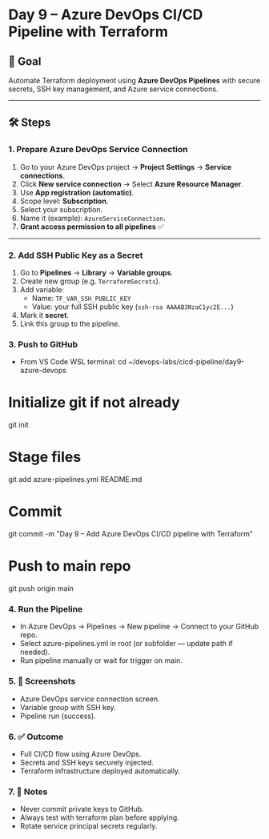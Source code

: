# Day 9 – Azure DevOps CI/CD Pipeline with Terraform

## 🎯 Goal
Automate Terraform deployment using **Azure DevOps Pipelines** with secure secrets, SSH key management, and Azure service connections.

---

## 🛠 Steps

### 1. Prepare Azure DevOps Service Connection
1. Go to your Azure DevOps project → **Project Settings** → **Service connections**.
2. Click **New service connection** → Select **Azure Resource Manager**.
3. Use **App registration (automatic)**.
4. Scope level: **Subscription**.
5. Select your subscription.
6. Name it (example): `AzureServiceConnection`.
7. **Grant access permission to all pipelines** ✅

---

### 2. Add SSH Public Key as a Secret
1. Go to **Pipelines** → **Library** → **Variable groups**.
2. Create new group (e.g. `TerraformSecrets`).
3. Add variable:
   - Name: `TF_VAR_SSH_PUBLIC_KEY`
   - Value: your full SSH public key (`ssh-rsa AAAAB3NzaC1yc2E...`)
4. Mark it **secret**.
5. Link this group to the pipeline.

### 3. Push to GitHub
- From VS Code WSL terminal:
cd ~/devops-labs/cicd-pipeline/day9-azure-devops
# Initialize git if not already
git init
# Stage files
git add azure-pipelines.yml README.md
# Commit
git commit -m "Day 9 – Add Azure DevOps CI/CD pipeline with Terraform"
# Push to main repo
git push origin main

### 4. Run the Pipeline
- In Azure DevOps → Pipelines → New pipeline → Connect to your GitHub repo.
- Select azure-pipelines.yml in root (or subfolder — update path if needed).
- Run pipeline manually or wait for trigger on main.

### 5. 📸 Screenshots
- Azure DevOps service connection screen.
- Variable group with SSH key.
- Pipeline run (success).

### 6. ✅ Outcome
- Full CI/CD flow using Azure DevOps.
- Secrets and SSH keys securely injected.
- Terraform infrastructure deployed automatically.

### 7. 🔎 Notes
- Never commit private keys to GitHub.
- Always test with terraform plan before applying.
- Rotate service principal secrets regularly.